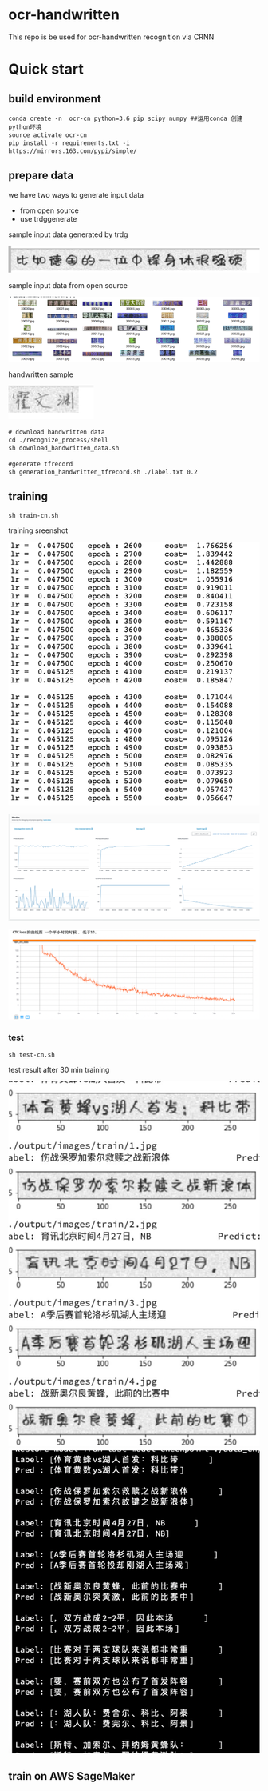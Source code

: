 # ocr-handwritten

This repo is be used for ocr-handwritten recognition via CRNN

# Quick start



## build environment

```shell script
conda create -n  ocr-cn python=3.6 pip scipy numpy ##运用conda 创建python环境
source activate ocr-cn
pip install -r requirements.txt -i https://mirrors.163.com/pypi/simple/
```

## prepare data

we have two ways to generate input data
* from open source
* use trdggenerate 

sample input data generated by trdg

![input](./doc/input.png)

sample input data from open source

![input2](./doc/input2.png)

handwritten sample

![input](./doc/image.png)


```shell script
# download handwritten data
cd ./recognize_process/shell
sh download_handwritten_data.sh

#generate tfrecord
sh generation_handwritten_tfrecord.sh ./label.txt 0.2
```

## training 

```shell script
sh train-cn.sh
```

training sreenshot

![train](./doc/train.png)

![loss](./doc/loss.png)

![loss](./doc/train4.png)

### test

```shell script
sh test-cn.sh
```
test result after 30 min training

![test](./doc/train3.png)
![test](./doc/train2.png)

## train on AWS SageMaker